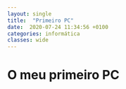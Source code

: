 ```yaml
---
layout: single
title:  "Primeiro PC"
date:  2020-07-24 11:34:56 +0100
categories: informática
classes: wide
---
```


# O meu primeiro PC
